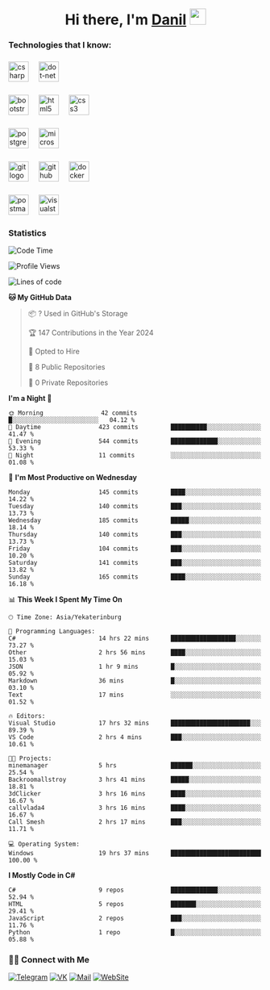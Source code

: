 <h1 align="center">Hi there, I'm <a href="https://vk.com/heindale" target="_blank">Danil</a> 
<img src="https://github.com/blackcater/blackcater/raw/main/images/Hi.gif" height="32"/></h1>

<h3 align="left">Technologies that I know:</h3>

###

<div align="left">
  <img src="https://img.shields.io/badge/C Sharp-239120?logo=csharp&logoColor=white&style=for-the-badge" height="40" alt="csharp logo"  />
  <img width="12" />
  <img src="https://img.shields.io/badge/.NET-512BD4?logo=dotnet&logoColor=white&style=for-the-badge" height="40" alt="dot-net logo"  />
  <img width="12" />
</div>

###

<div align="left">
  <img src="https://img.shields.io/badge/Bootstrap-7952B3?logo=bootstrap&logoColor=white&style=for-the-badge" height="40" alt="bootstrap logo"  />
  <img width="12" />
  <img src="https://img.shields.io/badge/HTML5-E34F26?logo=html5&logoColor=white&style=for-the-badge" height="40" alt="html5 logo"  />
  <img width="12" />
  <img src="https://img.shields.io/badge/CSS3-1572B6?logo=css3&logoColor=white&style=for-the-badge" height="40" alt="css3 logo"  />
</div>

###

<div align="left">
  <img src="https://img.shields.io/badge/PostgreSQL-4169E1?logo=postgresql&logoColor=white&style=for-the-badge" height="40" alt="postgresql logo"  />
  <img width="12" />
  <img src="https://img.shields.io/badge/Microsoft SQL Server-CC2927?logo=microsoftsqlserver&logoColor=white&style=for-the-badge" height="40" alt="microsoftsqlserver logo"  />
</div>

###

<div align="left">
  <img src="https://img.shields.io/badge/Git-F05032?logo=git&logoColor=white&style=for-the-badge" height="40" alt="git logo"  />
  <img width="12" />
  <img src="https://img.shields.io/badge/GitHub-181717?logo=github&logoColor=white&style=for-the-badge" height="40" alt="github logo"  />
  <img width="12" />
  <img src="https://img.shields.io/badge/Docker-2496ED?logo=docker&logoColor=white&style=for-the-badge" height="40" alt="docker logo"  />
</div>

###

<div align="left">
  <img src="https://img.shields.io/badge/Postman-FF6C37?logo=postman&logoColor=black&style=for-the-badge" height="40" alt="postman logo"  />
  <img width="12" />
  <img src="https://img.shields.io/badge/Visual Studio-5C2D91?logo=visualstudio&logoColor=white&style=for-the-badge" height="40" alt="visualstudio logo"  />
</div>

###

<h3 align="left">Statistics</h3>

<!--START_SECTION:waka-->
![Code Time](http://img.shields.io/badge/Code%20Time-185%20hrs%2036%20mins-blue)

![Profile Views](http://img.shields.io/badge/Profile%20Views-0-blue)

![Lines of code](https://img.shields.io/badge/From%20Hello%20World%20I%27ve%20Written-702.2%20thousand%20lines%20of%20code-blue)

**🐱 My GitHub Data** 

> 📦 ? Used in GitHub's Storage 
 > 
> 🏆 147 Contributions in the Year 2024
 > 
> 💼 Opted to Hire
 > 
> 📜 8 Public Repositories 
 > 
> 🔑 0 Private Repositories 
 > 
**I'm a Night 🦉** 

```text
🌞 Morning                42 commits          █░░░░░░░░░░░░░░░░░░░░░░░░   04.12 % 
🌆 Daytime                423 commits         ██████████░░░░░░░░░░░░░░░   41.47 % 
🌃 Evening                544 commits         █████████████░░░░░░░░░░░░   53.33 % 
🌙 Night                  11 commits          ░░░░░░░░░░░░░░░░░░░░░░░░░   01.08 % 
```
📅 **I'm Most Productive on Wednesday** 

```text
Monday                   145 commits         ████░░░░░░░░░░░░░░░░░░░░░   14.22 % 
Tuesday                  140 commits         ███░░░░░░░░░░░░░░░░░░░░░░   13.73 % 
Wednesday                185 commits         █████░░░░░░░░░░░░░░░░░░░░   18.14 % 
Thursday                 140 commits         ███░░░░░░░░░░░░░░░░░░░░░░   13.73 % 
Friday                   104 commits         ███░░░░░░░░░░░░░░░░░░░░░░   10.20 % 
Saturday                 141 commits         ███░░░░░░░░░░░░░░░░░░░░░░   13.82 % 
Sunday                   165 commits         ████░░░░░░░░░░░░░░░░░░░░░   16.18 % 
```


📊 **This Week I Spent My Time On** 

```text
🕑︎ Time Zone: Asia/Yekaterinburg

💬 Programming Languages: 
C#                       14 hrs 22 mins      ██████████████████░░░░░░░   73.27 % 
Other                    2 hrs 56 mins       ████░░░░░░░░░░░░░░░░░░░░░   15.03 % 
JSON                     1 hr 9 mins         █░░░░░░░░░░░░░░░░░░░░░░░░   05.92 % 
Markdown                 36 mins             █░░░░░░░░░░░░░░░░░░░░░░░░   03.10 % 
Text                     17 mins             ░░░░░░░░░░░░░░░░░░░░░░░░░   01.52 % 

🔥 Editors: 
Visual Studio            17 hrs 32 mins      ██████████████████████░░░   89.39 % 
VS Code                  2 hrs 4 mins        ███░░░░░░░░░░░░░░░░░░░░░░   10.61 % 

🐱‍💻 Projects: 
minemanager              5 hrs               ██████░░░░░░░░░░░░░░░░░░░   25.54 % 
Backroomallstroy         3 hrs 41 mins       █████░░░░░░░░░░░░░░░░░░░░   18.81 % 
3dClicker                3 hrs 16 mins       ████░░░░░░░░░░░░░░░░░░░░░   16.67 % 
callvlada4               3 hrs 16 mins       ████░░░░░░░░░░░░░░░░░░░░░   16.67 % 
Call Smesh               2 hrs 17 mins       ███░░░░░░░░░░░░░░░░░░░░░░   11.71 % 

💻 Operating System: 
Windows                  19 hrs 37 mins      █████████████████████████   100.00 % 
```

**I Mostly Code in C#** 

```text
C#                       9 repos             █████████████░░░░░░░░░░░░   52.94 % 
HTML                     5 repos             ███████░░░░░░░░░░░░░░░░░░   29.41 % 
JavaScript               2 repos             ███░░░░░░░░░░░░░░░░░░░░░░   11.76 % 
Python                   1 repo              █░░░░░░░░░░░░░░░░░░░░░░░░   05.88 % 
```




<!--END_SECTION:waka-->

<h3> 🤝🏻 Connect with Me </h3>

[![Telegram](https://img.shields.io/badge/Telegram-2CA5E0?style=for-the-badge&logo=telegram&logoColor=white)](https://t.me/heindaledev)
[![VK](https://img.shields.io/badge/вконтакте-%232E87FB.svg?&style=for-the-badge&logo=vk&logoColor=white)](https://vk.com/heindale)
[![Mail](https://img.shields.io/badge/Email-red?&style=for-the-badge&logo=Mail.Ru)](mailto:example@ex.com)
[![WebSite](https://img.shields.io/badge/-website-green?style=for-the-badge)](http://heindale.is-a.dev/)
